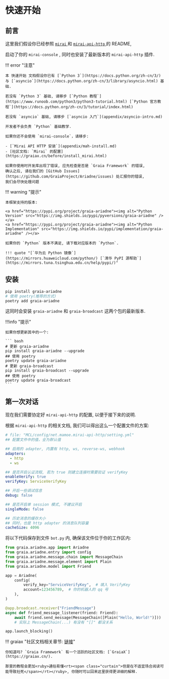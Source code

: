 # 快速开始

## 前言

这里我们假设你已经参照 [ `mirai` ](https://github.com/mamoe/mirai) 和 [ `mirai-api-http` ](https://github.com/mamoe/mirai-api-http)
的 README,

启动了你的 `mirai-console` , 同时也安装了最新版本的 `mirai-api-http` 插件.

!!! error "注意"

    本 快速开始 文档假设你已有 [`Python 3`](https://docs.python.org/zh-cn/3/) 与 [`asyncio`](https://docs.python.org/zh-cn/3/library/asyncio.html) 基础.

    若没有 `Python 3` 基础, 请移步 [`Python 教程`](https://www.runoob.com/python3/python3-tutorial.html) [`Python 官方教程`](https://docs.python.org/zh-cn/3/tutorial/index.html)

    若没有 `asyncio` 基础, 请移步 [`asyncio 入门`](appendix/asyncio-intro.md)

    开发者不会负责 `Python` 基础教学.

    如果你还不会使用 `mirai-console`，请移步:

    - [`Mirai API HTTP 安装`](appendix/mah-install.md)
    - [社区文档: `Mirai` 的配置](https://graiax.cn/before/install_mirai.html)

    如果你使用时开发库出现了错误, 应先检查是否是 `Graia Framework` 的错误,
    确认之后, 请在我们的 [GitHub Issues](https://github.com/GraiaProject/Ariadne/issues) 处汇报你的错误,
    我们会尽快处理问题

!!! warning "提示"

    本框架支持的版本:

    <a href="https://pypi.org/project/graia-ariadne"><img alt="Python Version" src="https://img.shields.io/pypi/pyversions/graia-ariadne" /></a>
    <a href="https://pypi.org/project/graia-ariadne"><img alt="Python Implementation" src="https://img.shields.io/pypi/implementation/graia-ariadne" /></a>

    如果你的 `Python` 版本不满足, 请下载对应版本的 `Python`.

    !!! quote "[`华为云 Python 镜像`](https://mirrors.huaweicloud.com/python/) [`清华 PyPI 源帮助`](https://mirrors.tuna.tsinghua.edu.cn/help/pypi/)"

## 安装

```bash
pip install graia-ariadne
# 使用 poetry(推荐的方式)
poetry add graia-ariadne
```

这同时会安装 `graia-ariadne` 和 `graia-broadcast` 这两个包的最新版本.

!!!info "提示"

    如果你想更新其中的一个:

    ``` bash
    # 更新 graia-ariadne
    pip install graia-ariadne --upgrade
    ## 使用 poetry
    poetry update graia-ariadne
    # 更新 graia-broadcast
    pip install graia-broadcast --upgrade
    ## 使用 poetry
    poetry update graia-broadcast
    ```

## 第一次对话

现在我们需要协定好 `mirai-api-http` 的配置, 以便于接下来的说明.

根据 `mirai-api-http` 的相关文档, 我们可以得出这么一个配置文件的方案:

```yaml
# file: "MCL/config/net.mamoe.mirai-api-http/setting.yml"
## 配置文件中的值，全为默认值

## 启用的 adapter, 内置有 http, ws, reverse-ws, webhook
adapters:
  - http
  - ws

## 是否开启认证流程, 若为 true 则建立连接时需要验证 verifyKey
enableVerify: true
verifyKey: ServiceVerifyKey

## 开启一些调试信息
debug: false

## 是否开启单 session 模式, 不建议开启
singleMode: false

## 历史消息的缓存大小
## 同时，也是 http adapter 的消息队列容量
cacheSize: 4096
```

将以下代码保存到文件 `bot.py` 内, 确保该文件位于你的工作区内:

```python
from graia.ariadne.app import Ariadne
from graia.ariadne.entry import config
from graia.ariadne.message.chain import MessageChain
from graia.ariadne.message.element import Plain
from graia.ariadne.model import Friend

app = Ariadne(
    config(
        verify_key="ServiceVerifyKey",  # 填入 VerifyKey
        account=123456789,  # 你的机器人的 qq 号
    ),
)

@app.broadcast.receiver("FriendMessage")
async def friend_message_listener(friend: Friend):
    await friend.send_message(MessageChain([Plain("Hello, World!")]))
    # 实际上 MessageChain(...) 有没有 "[]" 都没关系

app.launch_blocking()

```

!!! graiax "社区文档相关章节: [链接](https://graiax.cn/guide/hello_ero.html)"

    你知道吗? `Graia Framework` 有一个活跃的社区文档: [`GraiaX`](https://graiax.cn/).

    那里的教程会更加<ruby>通俗易懂<rt><span class="curtain">但是在不适宜场合阅读可能导致社死</span></rt></ruby>, 你随时可以回来这里获得更详细的解释.
